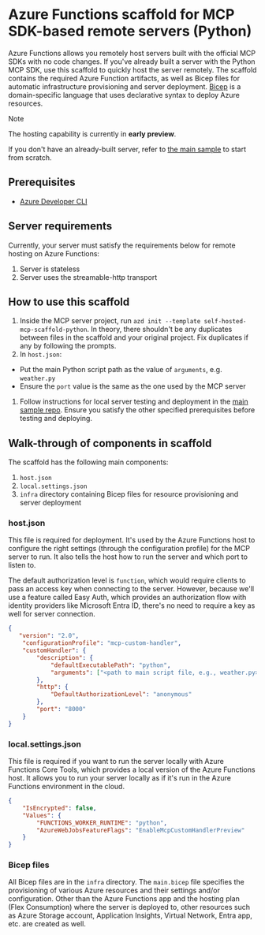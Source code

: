 # Azure Functions scaffold for MCP SDK-based remote servers (Python)

Azure Functions allows you remotely host servers built with the official MCP SDKs with no code changes. If you've already built a server with the Python MCP SDK, use this scaffold to quickly host the server remotely. The scaffold contains the required Azure Function artifacts, as well as Bicep files for automatic infrastructure provisioning and server deployment. [Bicep](https://learn.microsoft.com/azure/azure-resource-manager/bicep/overview?tabs=bicep) is a domain-specific language that uses declarative syntax to deploy Azure resources.

>[!NOTE]
>The hosting capability is currently in **early preview**. 
>
>If you don't have an already-built server, refer to [the main sample](https://github.com/Azure-Samples/mcp-sdk-functions-hosting-python) to start from scratch. 

## Prerequisites 
* [Azure Developer CLI](https://learn.microsoft.com/azure/developer/azure-developer-cli/install-azd)

## Server requirements 
Currently, your server must satisfy the requirements below for remote hosting on Azure Functions: 
1. Server is stateless
1. Server uses the streamable-http transport

## How to use this scaffold 
1. Inside the MCP server project, run `azd init --template self-hosted-mcp-scaffold-python`. In theory, there shouldn't be any duplicates between files in the scaffold and your original project. Fix duplicates if any by following the prompts. 
1. In `host.json`:
  - Put the main Python script path as the value of `arguments`, e.g. `weather.py`
  - Ensure the `port` value is the same as the one used by the MCP server
1. Follow instructions for local server testing and deployment in the [main sample repo](https://github.com/Azure-Samples/mcp-sdk-functions-hosting-python/tree/main?tab=readme-ov-file#prerequisites). Ensure you satisfy the other specified prerequisites before testing and deploying. 

## Walk-through of components in scaffold 
The scaffold has the following main components: 
1. `host.json`
1. `local.settings.json`
1. `infra` directory containing Bicep files for resource provisioning and server deployment

### host.json
This file is required for deployment. It's used by the Azure Functions host to configure the right settings (through the configuration profile) for the MCP server to run. It also tells the host how to run the server and which port to listen to. 

The default authorization level is `function`, which would require clients to pass an access key when connecting to the server. However, because we'll use a feature called Easy Auth, which provides an authorization flow with identity providers like Microsoft Entra ID, there's no need to require a key as well for server connection. 

```json
{
   "version": "2.0",
    "configurationProfile": "mcp-custom-handler",
    "customHandler": {
        "description": {
            "defaultExecutablePath": "python",
            "arguments": ["<path to main script file, e.g., weather.py>"] 
        },
        "http": {
            "DefaultAuthorizationLevel": "anonymous"
        },
        "port": "8000"
    }
}
```

### local.settings.json
This file is required if you want to run the server locally with Azure Functions Core Tools, which provides a local version of the Azure Functions host. It allows you to run your server locally as if it's run in the Azure Functions environment in the cloud. 

```json
{
    "IsEncrypted": false,
    "Values": {
        "FUNCTIONS_WORKER_RUNTIME": "python",
        "AzureWebJobsFeatureFlags": "EnableMcpCustomHandlerPreview"
    }
}
```

### Bicep files 
All Bicep files are in the `infra` directory. The `main.bicep` file specifies the provisioning of various Azure resources and their settings and/or configuration. Other than the Azure Functions app and the hosting plan (Flex Consumption) where the server is deployed to, other resources such as Azure Storage account, Application Insights, Virtual Network, Entra app, etc. are created as well. 
